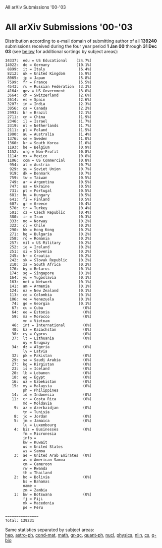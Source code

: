All arXiv Submissions '00-'03

All arXiv Submissions '00-'03
=============================

Distribution according to e-mail domain of submitting author of all
**139240** submissions received during the four year period **1 Jan 00**
through **31 Dec 03** (see [below](#rest) for additional sortings by
subject areas):

    34337:  edu = US Educational    (24.7%)
    14022:  de = Germany            (10.1%)
     8899:  it = Italy               (6.4%)
     8212:  uk = United Kingdom      (5.9%)
     8065:  jp = Japan               (5.8%)
     7599:  fr = France              (5.5%)
     4543:  ru = Russian Federation  (3.3%)
     4164:  gov = US Government      (3.0%)
     3664:  ch = Switzerland         (2.6%)
     3614:  es = Spain               (2.6%)
     3207:  in = India               (2.3%)
     3056:  ca = Canada              (2.2%)
     2993:  br = Brazil              (2.1%)
     2711:  cn = China               (1.9%)
     2346:  il = Israel              (1.7%)
     2319:  nl = Netherlands         (1.7%)
     2111:  pl = Poland              (1.5%)
     1900:  au = Australia           (1.4%)
     1376:  se = Sweden              (1.0%)
     1360:  kr = South Korea         (1.0%)
     1193:  be = Belgium             (0.9%)
     1152:  org = Non-Profit         (0.8%)
     1114:  mx = Mexico              (0.8%)
     1106:  com = US Commercial      (0.8%)
      954:  at = Austria             (0.7%)
      929:  su = Soviet Union        (0.7%)
      919:  dk = Denmark             (0.7%)
      759:  tw = Taiwan              (0.5%)
      749:  ar = Argentina           (0.5%)
      747:  ua = Ukraine             (0.5%)
      731:  pt = Portugal            (0.5%)
      681:  hu = Hungary             (0.5%)
      641:  fi = Finland             (0.5%)
      607:  gr = Greece              (0.4%)
      570:  tr = Turkey              (0.4%)
      501:  cz = Czech Republic      (0.4%)
      380:  ir = Iran                (0.3%)
      333:  no = Norway              (0.2%)
      322:  cl = Chile               (0.2%)
      290:  hk = Hong Kong           (0.2%)
      271:  bg = Bulgaria            (0.2%)
      258:  ro = Romania             (0.2%)
      257:  mil = US Military        (0.2%)
      252:  ie = Ireland             (0.2%)
      251:  si = Slovenia            (0.2%)
      245:  hr = Croatia             (0.2%)
      242:  sk = Slovak Republic     (0.2%)
      210:  za = South Africa        (0.2%)
      176:  by = Belarus             (0.1%)
      174:  sg = Singapore           (0.1%)
      164:  yu = Yugoslavia          (0.1%)
      163:  net = Network            (0.1%)
      141:  am = Armenia             (0.1%)
      124:  nz = New Zealand         (0.1%)
      113:  co = Colombia            (0.1%)
      106:  ve = Venezuela           (0.1%)
       74:  ge = Georgia             (0.1%)
       67:  cu = Cuba                  (0%)
       64:  ee = Estonia               (0%)
       59:  ma = Morocco               (0%)
            vn = Vietnam
       46:  int = International        (0%)
       40:  kz = Kazachstan            (0%)
       38:  cy = Cyprus                (0%)
       37:  lt = Lithuania             (0%)
            uy = Uruguay
       34:  dz = Algeria               (0%)
            lv = Latvia
       32:  pk = Pakistan              (0%)
       29:  sa = Saudi Arabia          (0%)
       27:  kg = Kirgistan             (0%)
       23:  is = Iceland               (0%)
       20:  lb = Lebanon               (0%)
       18:  eg = Egypt                 (0%)
       16:  uz = Uzbekistan            (0%)
       15:  my = Malaysia              (0%)
            ph = Philippines
       14:  id = Indonesia             (0%)
       11:  cr = Costa Rica            (0%)
            md = Moldavia
        9:  az = Azerbaidjan           (0%)
            tn = Tunisia
        8:  jo = Jordan                (0%)
        5:  jm = Jamaica               (0%)
            lu = Luxembourg
        4:  biz = Businesses           (0%)
            fm = Micronesia
            info = 
            kw = Kuwait
            us = United States
            ws = Samoa
        3:  ae = United Arab Emirates  (0%)
            as = American Samoa
            cm = Cameroon
            rw = Rwanda
            th = Thailand
        2:  bo = Bolivia               (0%)
            bs = Bahamas
            name = 
            zm = Zambia
        1:  bw = Botswana              (0%)
            fj = Fiji
            mk = Macedonia
            pe = Peru

    ===============
    Total: 139231

<span id="rest">Same</span> statistics separated by subject areas:  
[hep](au_hep.html), [astro-ph](au_astro-ph.html),
[cond-mat](au_cond-mat.html), [math](au_math.html),
[gr-qc](au_gr-qc.html), [quant-ph](au_quant-ph.html),
[nucl](au_nucl.html), [physics](au_physics.html), [nlin](au_nlin.html),
[cs](au_cs.html), [q-bio](au_q-bio.html)
